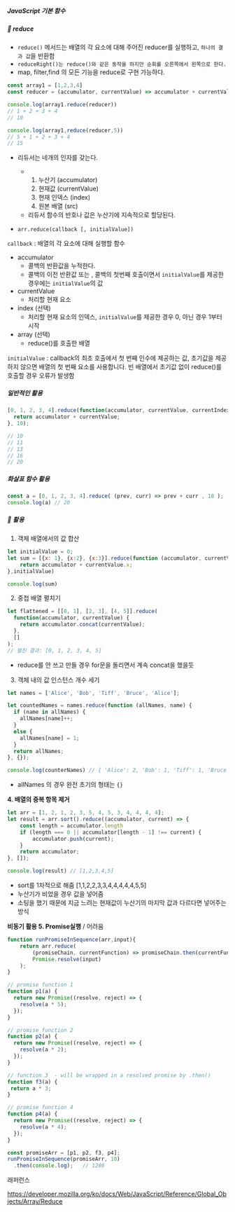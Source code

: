 ##### JavaScript 기본 함수



##### :flags: reduce

- `reduce()` 메서드는 배열의 각 요소에 대해 주어진 reducer를 실행하고, `하나의 결과 값`을 반환함
- `reduceRight()는 reduce()와 같은 동작을 하지만 순회를 오른쪽에서 왼쪽으로 한다.`
- map, filter,find 의 모든 기능을 reduce로 구현 가능하다.



```javascript
const array1 = [1,2,3,4]
const reducer = (accumulator, currentValue) => accumulator + currentValue

console.log(array1.reduce(reducer))
// 1 + 2 + 3 + 4
// 10

console.log(array1,reduce(reducer,5))
// 5 + 1 + 2 + 3 + 4
// 15
```



- 리듀서는 네개의 인자를 갖는다.
  - 1. 누산기 (accumulator)
    2. 현재값 (currentValue)
    3. 현재 인덱스 (index)
    4. 원본 배열 (src)
  - 리듀서 함수의 반호나 값은 누산기에 지속적으로 할당된다.



- `arr.reduce(callback [, initialValue])`

`callback` : 배열의 각 요소에 대해 실행할 함수

- accumulator
  - 콜백의 반환값을 누적한다.
  - 콜백의 이전 반환값 또는 , 콜백의 첫번째 호출이면서 `initialValue`를 제공한 경우에는 `initialValue`의 값
- currentValue
  - 처리할 현재 요소
- index (선택)
  - 처리할 현재 요소의 인덱스, `initialValue`를 제공한 경우 0, 아닌 경우 1부터 시작
- array (선택)
  - reduce()를 호출한 배열

`initialValue` : callback의 최초 호출에서 첫 번째 인수에 제공하는 값, 초기값을 제공하지 않으면 배열의 첫 번째 요소를 사용합니다. 빈 배열에서 초기값 없이 reduce()를 호출할 경우 오류가 발생함



##### 일반적인 활용

```javascript
[0, 1, 2, 3, 4].reduce(function(accumulator, currentValue, currentIndex, array) {
  return accumulator + currentValue;
}, 10);

// 10
// 11
// 13
// 16
// 20
```



##### 화살표 함수 활용

```javascript
const a = [0, 1, 2, 3, 4].reduce( (prev, curr) => prev + curr , 10 );
console.log(a) // 20
```



##### :flags: 활용

1.  객체 배열에서의  값 합산

```javascript
let initialValue = 0;
let sum = [{x: 1}, {x:2}, {x:3}].reduce(function (accumulator, currentValue) {
    return accumulator + currentValue.x;
},initialValue)

console.log(sum)
```

2. 중첩 배열 펼치기

```javascript
let flattened = [[0, 1], [2, 3], [4, 5]].reduce(
  function(accumulator, currentValue) {
    return accumulator.concat(currentValue);
  },
  []
);
// 펼친 결과: [0, 1, 2, 3, 4, 5]
```

- reduce를 안 쓰고 만들 경우 for문을 돌리면서 계속 concat을 했을듯



3. 객체 내의 값 인스턴스 개수 세기

```javascript
let names = ['Alice', 'Bob', 'Tiff', 'Bruce', 'Alice'];

let countedNames = names.reduce(function (allNames, name) {
  if (name in allNames) {
    allNames[name]++;
  }
  else {
    allNames[name] = 1;
  }
  return allNames;
}, {});

console.log(counterNames) // { 'Alice': 2, 'Bob': 1, 'Tiff': 1, 'Bruce': 1 }
```

- allNames 의 경우 완전 초기의 형태는 `{}`



<b> 4. 배열의 중복 항목 제거 </b>

```javascript
let arr = [1, 2, 1, 2, 3, 5, 4, 5, 3, 4, 4, 4, 4];
let result = arr.sort().reduce((accumulator, current) => {
    const length = accumulator.length
    if (length === 0 || accumulator[length - 1] !== current) {
        accumulator.push(current);
    }
    return accumulator;
}, []);

console.log(result) // [1,2,3,4,5]
```

- sort를 1차적으로 해줌 [1,1,2,2,3,3,4,4,4,4,4,5,5]
- 누산기가 비었을 경우 값을 넣어줌
- 소팅을 했기 때문에 지금 느려는 현재값이 누산기의 마지막 값과 다르다면 넣어주는 방식



<b>비동기 활용 5. Promise실행</b> / 어려움

```javascript
function runPromiseInSequence(arr,input){
    return arr.reduce(
    	(promiseChain, currentFunction) => promiseChain.then(currentFunction),
        Promise.resolve(input)
    );
}

// promise function 1
function p1(a) {
  return new Promise((resolve, reject) => {
    resolve(a * 5);
  });
}

// promise function 2
function p2(a) {
  return new Promise((resolve, reject) => {
    resolve(a * 2);
  });
}

// function 3  - will be wrapped in a resolved promise by .then()
function f3(a) {
 return a * 3;
}

// promise function 4
function p4(a) {
  return new Promise((resolve, reject) => {
    resolve(a * 4);
  });
}

const promiseArr = [p1, p2, f3, p4];
runPromiseInSequence(promiseArr, 10)
  .then(console.log);   // 1200
```





래퍼런스 

https://developer.mozilla.org/ko/docs/Web/JavaScript/Reference/Global_Objects/Array/Reduce